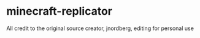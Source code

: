 # minecraft-replicator
All credit to the original source creator, jnordberg, editing for personal use

